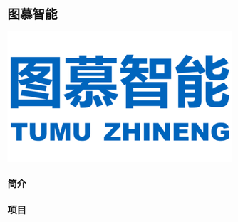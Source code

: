 # 图慕智能

<p align="center"> <img alt="Logo" src="https://github.com/tumuzhineng/.github/blob/main/profile/logo.png", style = "zoom:60%"></p>

## 简介

## 项目

